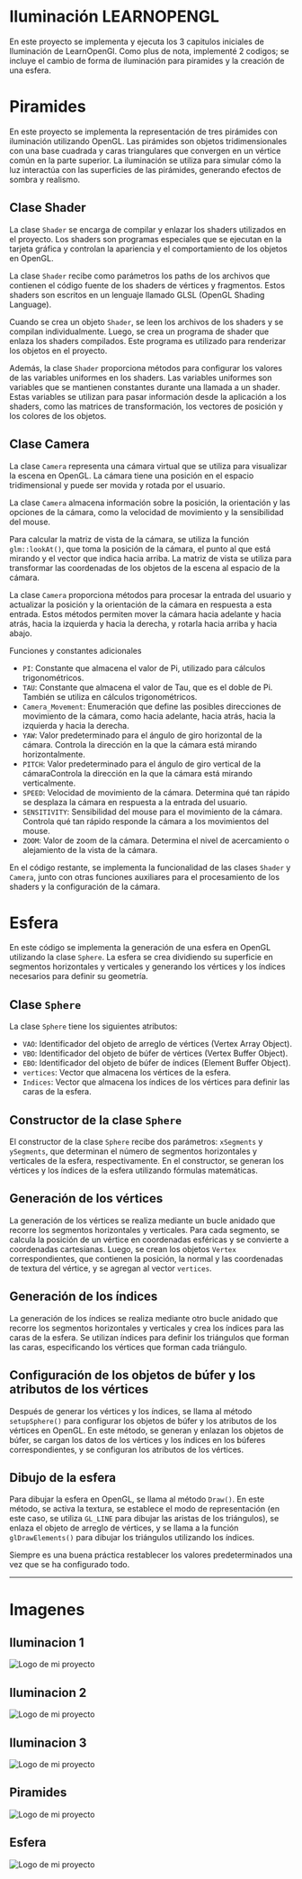 # Iluminación LEARNOPENGL
En este proyecto se implementa y ejecuta los 3 capitulos iniciales de Iluminación de LearnOpenGl.
Como plus de nota, implementé 2 codigos; se incluye el cambio de forma de iluminación para piramides y la creación de una esfera.
# Piramides

En este proyecto se implementa la representación de tres pirámides con iluminación utilizando OpenGL. Las pirámides son objetos tridimensionales con una base cuadrada y caras triangulares que convergen en un vértice común en la parte superior. La iluminación se utiliza para simular cómo la luz interactúa con las superficies de las pirámides, generando efectos de sombra y realismo.

## Clase Shader

La clase `Shader` se encarga de compilar y enlazar los shaders utilizados en el proyecto. Los shaders son programas especiales que se ejecutan en la tarjeta gráfica y controlan la apariencia y el comportamiento de los objetos en OpenGL.

La clase `Shader` recibe como parámetros los paths de los archivos que contienen el código fuente de los shaders de vértices y fragmentos. Estos shaders son escritos en un lenguaje llamado GLSL (OpenGL Shading Language).

Cuando se crea un objeto `Shader`, se leen los archivos de los shaders y se compilan individualmente. Luego, se crea un programa de shader que enlaza los shaders compilados. Este programa es utilizado para renderizar los objetos en el proyecto.

Además, la clase `Shader` proporciona métodos para configurar los valores de las variables uniformes en los shaders. Las variables uniformes son variables que se mantienen constantes durante una llamada a un shader. Estas variables se utilizan para pasar información desde la aplicación a los shaders, como las matrices de transformación, los vectores de posición y los colores de los objetos.

## Clase Camera

La clase `Camera` representa una cámara virtual que se utiliza para visualizar la escena en OpenGL. La cámara tiene una posición en el espacio tridimensional y puede ser movida y rotada por el usuario.

La clase `Camera` almacena información sobre la posición, la orientación y las opciones de la cámara, como la velocidad de movimiento y la sensibilidad del mouse.

Para calcular la matriz de vista de la cámara, se utiliza la función `glm::lookAt()`, que toma la posición de la cámara, el punto al que está mirando y el vector que indica hacia arriba. La matriz de vista se utiliza para transformar las coordenadas de los objetos de la escena al espacio de la cámara.

La clase `Camera` proporciona métodos para procesar la entrada del usuario y actualizar la posición y la orientación de la cámara en respuesta a esta entrada. Estos métodos permiten mover la cámara hacia adelante y hacia atrás, hacia la izquierda y hacia la derecha, y rotarla hacia arriba y hacia abajo.

Funciones y constantes adicionales

- `PI`: Constante que almacena el valor de Pi, utilizado para cálculos trigonométricos.
- `TAU`: Constante que almacena el valor de Tau, que es el doble de Pi. También se utiliza en cálculos trigonométricos.
- `Camera_Movement`: Enumeración que define las posibles direcciones de movimiento de la cámara, como hacia adelante, hacia atrás, hacia la izquierda y hacia la derecha.
- `YAW`: Valor predeterminado para el ángulo de giro horizontal de la cámara. Controla la dirección en la que la cámara está mirando horizontalmente.
- `PITCH`: Valor predeterminado para el ángulo de giro vertical de la cámaraControla la dirección en la que la cámara está mirando verticalmente.
- `SPEED`: Velocidad de movimiento de la cámara. Determina qué tan rápido se desplaza la cámara en respuesta a la entrada del usuario.
- `SENSITIVITY`: Sensibilidad del mouse para el movimiento de la cámara. Controla qué tan rápido responde la cámara a los movimientos del mouse.
- `ZOOM`: Valor de zoom de la cámara. Determina el nivel de acercamiento o alejamiento de la vista de la cámara.

En el código restante, se implementa la funcionalidad de las clases `Shader` y `Camera`, junto con otras funciones auxiliares para el procesamiento de los shaders y la configuración de la cámara.


# Esfera
En este código se implementa la generación de una esfera en OpenGL utilizando la clase `Sphere`. La esfera se crea dividiendo su superficie en segmentos horizontales y verticales y generando los vértices y los índices necesarios para definir su geometría.

## Clase `Sphere`

La clase `Sphere` tiene los siguientes atributos:

- `VAO`: Identificador del objeto de arreglo de vértices (Vertex Array Object).
- `VBO`: Identificador del objeto de búfer de vértices (Vertex Buffer Object).
- `EBO`: Identificador del objeto de búfer de índices (Element Buffer Object).
- `vertices`: Vector que almacena los vértices de la esfera.
- `Indices`: Vector que almacena los índices de los vértices para definir las caras de la esfera.

## Constructor de la clase `Sphere`

El constructor de la clase `Sphere` recibe dos parámetros: `xSegments` y `ySegments`, que determinan el número de segmentos horizontales y verticales de la esfera, respectivamente. En el constructor, se generan los vértices y los índices de la esfera utilizando fórmulas matemáticas.

## Generación de los vértices

La generación de los vértices se realiza mediante un bucle anidado que recorre los segmentos horizontales y verticales. Para cada segmento, se calcula la posición de un vértice en coordenadas esféricas y se convierte a coordenadas cartesianas. Luego, se crean los objetos `Vertex` correspondientes, que contienen la posición, la normal y las coordenadas de textura del vértice, y se agregan al vector `vertices`.

## Generación de los índices

La generación de los índices se realiza mediante otro bucle anidado que recorre los segmentos horizontales y verticales y crea los índices para las caras de la esfera. Se utilizan índices para definir los triángulos que forman las caras, especificando los vértices que forman cada triángulo.

## Configuración de los objetos de búfer y los atributos de los vértices

Después de generar los vértices y los índices, se llama al método `setupSphere()` para configurar los objetos de búfer y los atributos de los vértices en OpenGL. En este método, se generan y enlazan los objetos de búfer, se cargan los datos de los vértices y los índices en los búferes correspondientes, y se configuran los atributos de los vértices.

## Dibujo de la esfera

Para dibujar la esfera en OpenGL, se llama al método `Draw()`. En este método, se activa la textura, se establece el modo de representación (en este caso, se utiliza `GL_LINE` para dibujar las aristas de los triángulos), se enlaza el objeto de arreglo de vértices, y se llama a la función `glDrawElements()` para dibujar los triángulos utilizando los índices.

Siempre es una buena práctica restablecer los valores predeterminados una vez que se ha configurado todo.

---
# Imagenes
## Iluminacion 1
![Logo de mi proyecto](./imagenes/5.jpeg)
## Iluminacion 2
![Logo de mi proyecto](./imagenes/8.jpeg)
## Iluminacion 3
![Logo de mi proyecto](./imagenes/6.jpeg)
## Piramides
![Logo de mi proyecto](./imagenes/9.jpeg)
## Esfera
![Logo de mi proyecto](./imagenes/7.jpeg)


